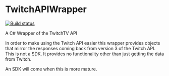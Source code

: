 # TwitchAPIWrapper

[![Build status](https://ci.appveyor.com/api/projects/status/elw5l0s2mqo3tti7?svg=true)](https://ci.appveyor.com/project/andy-c-jones/twitchapiwrapper)

A C# Wrapper of the TwitchTV API

In order to make using the Twitch API easier this wrapper provides objects that mirror the responses coming back from version 3 of the Twitch API.
This is not a SDK. It provides no functionality other than just getting the data from Twitch.

An SDK will come when this is more mature.

